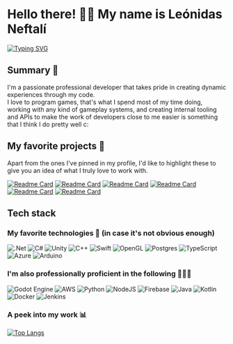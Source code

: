 # Hello there! 👋🏻 My name is Leónidas Neftalí

[![Typing SVG](https://readme-typing-svg.demolab.com?font=Fira+Code&size=28&pause=1000&color=F75035&random=false&width=435&lines=Game+%26+Software+Developer;C%23+%26+C%2B%2B+Enthusiast)](https://git.io/typing-svg)
## Summary 📖
I'm a passionate professional developer that takes pride in creating dynamic experiences through my code.
<br>
I love to program games, that's what I spend most of my time doing, working with any kind of gameplay systems, and creating internal tooling and APIs to make the work of developers close to me easier is something that I think I do pretty well c:
## My favorite projects 🤖
Apart from the ones I've pinned in my profile, I'd like to highlight these to give you an idea of what I truly love to work with.

[![Readme Card](https://github-readme-stats.vercel.app/api/pin/?username=Battle-Road-Labs&repo=3D-Tiles-For-Godot&theme=darcula)](https://github.com/Battle-Road-Labs/3D-Tiles-For-Godot)
[![Readme Card](https://github-readme-stats.vercel.app/api/pin/?username=Hush-Engine&repo=Hush-Engine&theme=darcula)](https://github.com/Unnamed-engine/unamed-engine)
[![Readme Card](https://github-readme-stats.vercel.app/api/pin/?username=Kyn21kx&repo=LD53&theme=darcula)](https://github.com/Kyn21kx/LD53)
[![Readme Card](https://github-readme-stats.vercel.app/api/pin/?username=Kyn21kx&repo=SwordDashGame&theme=darcula)](https://github.com/Kyn21kx/SwordDashGame)
[![Readme Card](https://github-readme-stats.vercel.app/api/pin/?username=Kyn21kx&repo=SimGameAssessment&theme=darcula)](https://github.com/Kyn21kx/SimGameAssessment)
[![Readme Card](https://github-readme-stats.vercel.app/api/pin/?username=Kyn21kx&repo=Aspis.NET&theme=darcula)](https://github.com/Kyn21kx/Aspis.NET)

## Tech stack
### My favorite technologies 🩷 (in case it's not obvious enough)
![.Net](https://img.shields.io/badge/.NET-5C2D91?style=for-the-badge&logo=.net&logoColor=white) ![C#](https://img.shields.io/badge/c%23-%23239120.svg?style=for-the-badge&logo=csharp&logoColor=white)
![Unity](https://img.shields.io/badge/unity-%23000000.svg?style=for-the-badge&logo=unity&logoColor=white)
![C++](https://img.shields.io/badge/c++-%2300599C.svg?style=for-the-badge&logo=c%2B%2B&logoColor=white)
![Swift](https://img.shields.io/badge/swift-F54A2A?style=for-the-badge&logo=swift&logoColor=white)  ![OpenGL](https://img.shields.io/badge/OpenGL-%23FFFFFF.svg?style=for-the-badge&logo=opengl) ![Postgres](https://img.shields.io/badge/postgres-%23316192.svg?style=for-the-badge&logo=postgresql&logoColor=white) ![TypeScript](https://img.shields.io/badge/typescript-%23007ACC.svg?style=for-the-badge&logo=typescript&logoColor=white)
![Azure](https://img.shields.io/badge/azure-%230072C6.svg?style=for-the-badge&logo=microsoftazure&logoColor=white)
![Arduino](https://img.shields.io/badge/-Arduino-00979D?style=for-the-badge&logo=Arduino&logoColor=white)
### I'm also professionally proficient in the following 👨🏻‍💻
![Godot Engine](https://img.shields.io/badge/GODOT-%23FFFFFF.svg?style=for-the-badge&logo=godot-engine)
![AWS](https://img.shields.io/badge/AWS-%23FF9900.svg?style=for-the-badge&logo=amazon-aws&logoColor=white)
![Python](https://img.shields.io/badge/python-3670A0?style=for-the-badge&logo=python&logoColor=ffdd54)
![NodeJS](https://img.shields.io/badge/node.js-6DA55F?style=for-the-badge&logo=node.js&logoColor=white)
![Firebase](https://img.shields.io/badge/firebase-%23039BE5.svg?style=for-the-badge&logo=firebase)
![Java](https://img.shields.io/badge/java-%23ED8B00.svg?style=for-the-badge&logo=openjdk&logoColor=white)
![Kotlin](https://img.shields.io/badge/kotlin-%237F52FF.svg?style=for-the-badge&logo=kotlin&logoColor=white)
![Docker](https://img.shields.io/badge/docker-%230db7ed.svg?style=for-the-badge&logo=docker&logoColor=white)
![Jenkins](https://img.shields.io/badge/jenkins-%232C5263.svg?style=for-the-badge&logo=jenkins&logoColor=white)

### A peek into my work 📊
[![Top Langs](https://github-readme-stats.vercel.app/api/top-langs/?username=Kyn21kx&hide=javascript,html,hy,php&exclude_repo=https://github.com/Kyn21kx/BackupLaravel,https://github.com/Kyn21kx/LaravelHelp&theme=darcula )](https://github.com/anuraghazra/github-readme-stats)
